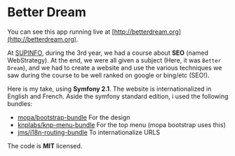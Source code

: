 Better Dream
============

You can see this app running live at [http://betterdream.org](http://betterdream.org).

At [SUPINFO](http://www.supinfo.com), during the 3rd year, we had a course about **SEO** (named WebStrategy).
At the end, we were all given a subject (Here, it was ```Better Dream```), and we had to create a website and use the various techniques we saw during the course to be well ranked on google or bing/etc (SEO!).

Here is my take, using **Symfony 2.1**. The website is internationalized in English and French.
Aside the symfony standard edition, i used the following bundles:

* [mopa/bootstrap-bundle](http://packagist.org/packages/mopa/bootstrap-bundle) For the design
* [knplabs/knp-menu-bundle](http://packagist.org/packages/knplabs/knp-menu-bundle) For the top menu (mopa bootstrap uses this)
* [jms/i18n-routing-bundle](http://packagist.org/packages/jms/i18n-routing-bundle) To internationalize URLS

The code is **MIT** licensed.
